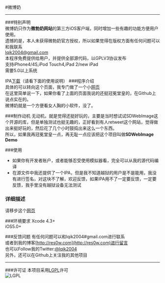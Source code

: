 #微博奶
********************
###特别声明  
微博奶只作为**微勃奶网站**的第三方iOS客户端，同时增加一些有趣的功能方便用户使用。  
遗憾的是，本人未获得微勃奶官方授权，所以如果觉得在版权方面有任何问题可以和我联系  
<lqik2004@gmail.com>  
本程序免费提供给用户，并提供全部源代码，以GPLV3协议发布  
支持iPhone4/4S,iPod Touch4,iPad 2/new iPad  
需要5.0以上系统

IPA[下载](https://github.com/lqik2004/WeiboNai/blob/master/WeiBoNai.ipa)（请看下面的使用说明）
###程序介绍  
具体的可以转向这个页面，我专门做了一个小[网页](http://www.smore.com/en42)  
在这里简单说一下，如果你看了上面的页面我说的还挺冠冕堂皇的，在Github上说点实在的。  
微博奶就是一个方便看女人胸的小软件，没了。  

###制作动机
无动机，就是觉得还挺好玩的，主要是当时想试试SDWebImage这个开源的库，但是单独测试也挺无趣的，正好看到有人retweet这个网站，觉得做出来挺好玩的，然后花了几个小时鼓捣出来这么一个东西。  
所以，如果我再冠冕堂皇一点，再无耻一点应该把这个项目叫做**SDWebImage Demo**  

###使用
* 如果你有开发者账户，或者能够忍受使用模拟器看，完全可以从我的源代码编译
* 在源文件中我还提供了一个IPA，但是我不知道越狱的用户是不是能用，我没有进行签名，对这块不了解，欢迎反馈，如果IPA用不了一定要反馈，一定要反馈，我手里没有越狱设备无法测试  

### 详细描述
请移步这个[网页](http://www.smore.com/en42)  

###环境要求
Xcode 4.3+  
iOS5.0+

###反馈问题
有任何问题可以和lqik2004#gmail.com进行联系  
或者到我的博客[http://res0w.com](http://res0w.com)进行留言  
也可以Follow我的Twitter:[@lqik2004](https://twitter.com/lqik2004)  
另外，还可以在Github上关注我的其他项目
********************
###许可证
本项目采用[LGPL](http://www.gnu.org/copyleft/lesser.html)许可  
![LGPL](http://www.gnu.org/graphics/lgplv3-147x51.png)